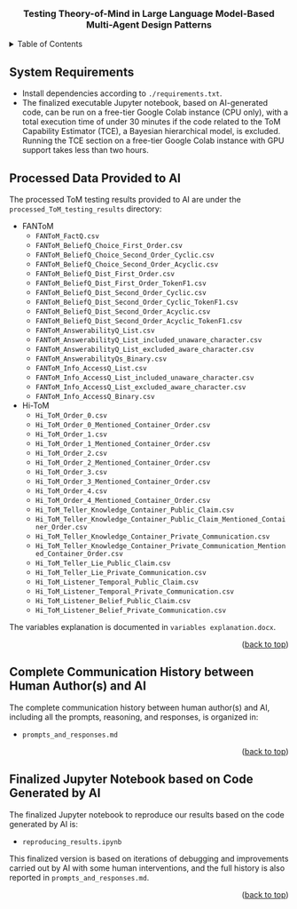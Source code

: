 
<a name="readme-top"></a>




<br />
<div align="center">

<h3 align="center">Testing Theory-of-Mind in Large Language Model-Based Multi-Agent Design Patterns
</h3>


</div>



<!-- TABLE OF CONTENTS -->
<details>
  <summary>Table of Contents</summary>
  <ol>
    <li><a href="#System Requirements">System Requirements</a></li>
    <li><a href="#Processed Data Provided to AI">Processed Data Provided to AI</a>
    </li>
    <li>
      <a href="#Complete Communication History between Human Author(s) and AI">Complete Communication History between Human Author(s) and AI</a>
    </li>
    <li><a href="#Finalized Jupyter Notebook based on Code Generated by AI">Finalized Jupyter Notebook based on Code Generated by AI</a></li>
    </li>
  </ol>
</details>



## System Requirements

- Install dependencies according to `./requirements.txt`.
- The finalized executable Jupyter notebook, based on AI-generated code, can be run on a free-tier Google Colab instance (CPU only), with a total execution time of under 30 minutes if the code related to the ToM Capability Estimator (TCE), a Bayesian hierarchical model, is excluded. Running the TCE section on a free-tier Google Colab instance with GPU support takes less than two hours.



## Processed Data Provided to AI

The processed ToM testing results provided to AI are under the `processed_ToM_testing_results` directory:

- FANToM
  - `FANToM_FactQ.csv`
  - `FANToM_BeliefQ_Choice_First_Order.csv`
  - `FANToM_BeliefQ_Choice_Second_Order_Cyclic.csv`
  - `FANToM_BeliefQ_Choice_Second_Order_Acyclic.csv`
  - `FANToM_BeliefQ_Dist_First_Order.csv`
  - `FANToM_BeliefQ_Dist_First_Order_TokenF1.csv`
  - `FANToM_BeliefQ_Dist_Second_Order_Cyclic.csv`
  - `FANToM_BeliefQ_Dist_Second_Order_Cyclic_TokenF1.csv`
  - `FANToM_BeliefQ_Dist_Second_Order_Acyclic.csv`
  - `FANToM_BeliefQ_Dist_Second_Order_Acyclic_TokenF1.csv`
  - `FANToM_AnswerabilityQ_List.csv`
  - `FANToM_AnswerabilityQ_List_included_unaware_character.csv`
  - `FANToM_AnswerabilityQ_List_excluded_aware_character.csv`
  - `FANToM_AnswerabilityQs_Binary.csv`
  - `FANToM_Info_AccessQ_List.csv`
  - `FANToM_Info_AccessQ_List_included_unaware_character.csv`
  - `FANToM_Info_AccessQ_List_excluded_aware_character.csv`
  - `FANToM_Info_AccessQ_Binary.csv`
- Hi-ToM
  - `Hi_ToM_Order_0.csv`
  - `Hi_ToM_Order_0_Mentioned_Container_Order.csv`
  - `Hi_ToM_Order_1.csv`
  - `Hi_ToM_Order_1_Mentioned_Container_Order.csv`
  - `Hi_ToM_Order_2.csv`
  - `Hi_ToM_Order_2_Mentioned_Container_Order.csv`
  - `Hi_ToM_Order_3.csv`
  - `Hi_ToM_Order_3_Mentioned_Container_Order.csv`
  - `Hi_ToM_Order_4.csv`
  - `Hi_ToM_Order_4_Mentioned_Container_Order.csv`
  - `Hi_ToM_Teller_Knowledge_Container_Public_Claim.csv`
  - `Hi_ToM_Teller_Knowledge_Container_Public_Claim_Mentioned_Container_Order.csv`
  - `Hi_ToM_Teller_Knowledge_Container_Private_Communication.csv`
  - `Hi_ToM_Teller_Knowledge_Container_Private_Communication_Mentioned_Container_Order.csv`
  - `Hi_ToM_Teller_Lie_Public_Claim.csv`
  - `Hi_ToM_Teller_Lie_Private_Communication.csv`
  - `Hi_ToM_Listener_Temporal_Public_Claim.csv`
  - `Hi_ToM_Listener_Temporal_Private_Communication.csv`
  - `Hi_ToM_Listener_Belief_Public_Claim.csv`
  - `Hi_ToM_Listener_Belief_Private_Communication.csv`

The variables explanation is documented in `variables explanation.docx`.


<p align="right">(<a href="#readme-top">back to top</a>)</p>


## Complete Communication History between Human Author(s) and AI

The complete communication history between human author(s) and AI, including all the prompts, reasoning, and responses, is organized in:

- `prompts_and_responses.md`



<p align="right">(<a href="#readme-top">back to top</a>)</p>


## Finalized Jupyter Notebook based on Code Generated by AI

The finalized Jupyter notebook to reproduce our results based on the code generated by AI is:

- `reproducing_results.ipynb`

This finalized version is based on iterations of debugging and improvements carried out by AI with some human interventions, and the full history is also reported in `prompts_and_responses.md`.



<p align="right">(<a href="#readme-top">back to top</a>)</p>


